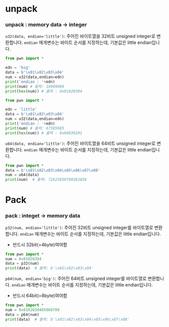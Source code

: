 # unpack
### unpack : memory data -> integer
`u32(data, endian='little')`: 주어진 바이트열을 32비트 unsigned integer로 변환합니다. `endian` 매개변수는 바이트 순서를 지정하는데, 기본값은 little endian입니다.
```python
from pwn import *

edn = 'big'
data = b'\x01\x02\x03\x04'
num = u32(data,endian=edn)
print('endian : '+edn)
print(num) # 출력: 16909060
print(hex(num)) # 출력 : 0x01020304
```
```python
from pwn import *

edn = 'little'
data = b'\x01\x02\x03\x04'
num = u32(data,endian=edn)
print('endian : '+edn)
print(num) # 출력: 67305985
print(hex(num)) # 출력 : 0x04030201
```
`u64(data, endian='little')`: 주어진 바이트열을 64비트 unsigned integer로 변환합니다. `endian` 매개변수는 바이트 순서를 지정하는데, 기본값은 little endian입니다.
```python
from pwn import *
data = b'\x01\x02\x03\x04\x05\x06\x07\x08'
num = u64(data)
print(num)  # 출력: 72623859790382856
```
# Pack
### pack : integet -> memory data
`p32(num, endian='little')`: 주어진 32비트 unsigned integer를 바이트열로 변환합니다. `endian` 매개변수는 바이트 순서를 지정하는데, 기본값은 little endian입니다.
- 반드시 32bit(=4byte)여야함
```python
from pwn import *
num = 0x01020304
data = p32(num)
print(data)  # 출력: b'\x01\x02\x03\x04'
```
`p64(num, endian='big')`: 주어진 64비트 unsigned integer를 바이트열로 변환합니다. `endian` 매개변수는 바이트 순서를 지정하는데, 기본값은 little endian입니다.
- 반드시 64bit(=8byte)여야함
```python
from pwn import *
num = 0x0102030405060708
data = p64(num)
print(data)  # 출력: b'\x01\x02\x03\x04\x05\x06\x07\x08'
```
